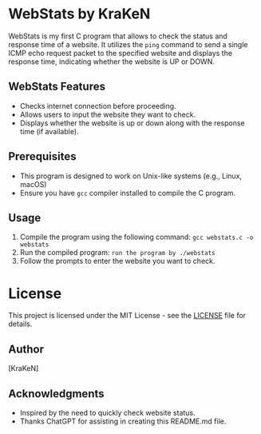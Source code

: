 # WebStats by KraKeN

WebStats is my first C program that allows to check the status and response time of a website. It utilizes the `ping` command to send a single ICMP echo request packet to the specified website and displays the response time, indicating whether the website is UP or DOWN.

## WebStats Features

- Checks internet connection before proceeding.
- Allows users to input the website they want to check.
- Displays whether the website is up or down along with the response time (if available).

## Prerequisites

- This program is designed to work on Unix-like systems (e.g., Linux, macOS)
- Ensure you have `gcc` compiler installed to compile the C program.

## Usage

1. Compile the program using the following command: `gcc webstats.c -o webstats`
2. Run the compiled program: `run the program by ./webstats`
3. Follow the prompts to enter the website you want to check.

# License

This project is licensed under the MIT License - see the [LICENSE](LICENSE) file for details.

## Author

[KraKeN]

## Acknowledgments

- Inspired by the need to quickly check website status.
- Thanks ChatGPT for assisting in creating this README.md file.
